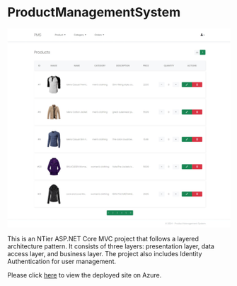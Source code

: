 # ProductManagementSystem

[![Screenshot](screenshot.png?raw=true)](https://ProductManagementSystem.azurewebsites.net)

This is an NTier ASP.NET Core MVC project that follows a layered architecture pattern. It consists of three layers: presentation layer, data access layer, and business layer. The project also includes Identity Authentication for user management.

Please click [here](https://ProductManagementSystem.azurewebsites.net) to view the deployed site on Azure.